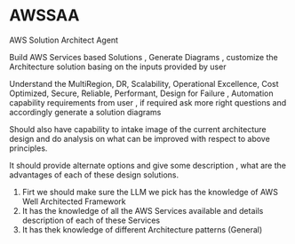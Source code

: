 # AWSSAA
AWS Solution Architect Agent


Build AWS Services based Solutions , Generate Diagrams , customize the Architecture solution basing on the inputs provided by user

Understand the MultiRegion, DR, Scalability, Operational Excellence, Cost Optimized, Secure, Reliable, Performant,  Design for Failure , Automation capability requirements from user , if required ask more right questions and accordingly generate a solution diagrams 

Should also have capability to intake image of the current architecture design and do analysis on what can be improved with respect to above principles. 

It should provide alternate options and give some description , what are the advantages of each of these design solutions. 

1. Firt we should make sure the LLM we pick has the knowledge of AWS Well Architected Framework
2. It has the knowledge of all the AWS Services available and details description of each of these Services
3. It has thek knowledge of different Architecture patterns (General)
